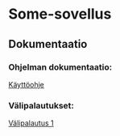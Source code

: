 # Some-sovellus

## Dokumentaatio
### Ohjelman dokumentaatio:

[Käyttöohje](https://github.com/Dhkj/Soha/blob/main/documentation/K%C3%A4ytt%C3%B6ohje.md)

### Välipalautukset:

[Välipalautus 1](https://github.com/Dhkj/Soha/blob/main/documentation/V%C3%A4lipalautus%201/V%C3%A4lipalautus%201.md)
